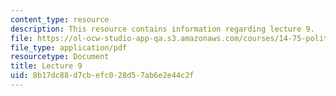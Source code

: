 ```yaml
---
content_type: resource
description: This resource contains information regarding lecture 9.
file: https://ol-ocw-studio-app-qa.s3.amazonaws.com/courses/14-75-political-economy-and-economic-development-fall-2012/8b17dc88d7cbefc028d57ab6e2e44c2f_MIT14_75F12_Lec9.pdf
file_type: application/pdf
resourcetype: Document
title: Lecture 9
uid: 8b17dc88-d7cb-efc0-28d5-7ab6e2e44c2f
---
```

